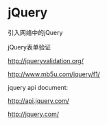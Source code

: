# jQuery
引入网络中的jQuery
  <script src="http://code.jquery.com/jquery-1.10.1.min.js"></script>

jQuery表单验证

http://jqueryvalidation.org/

http://www.mb5u.com/jquery/f1/

jquery api document:

http://api.jquery.com/

http://jquery.com/
